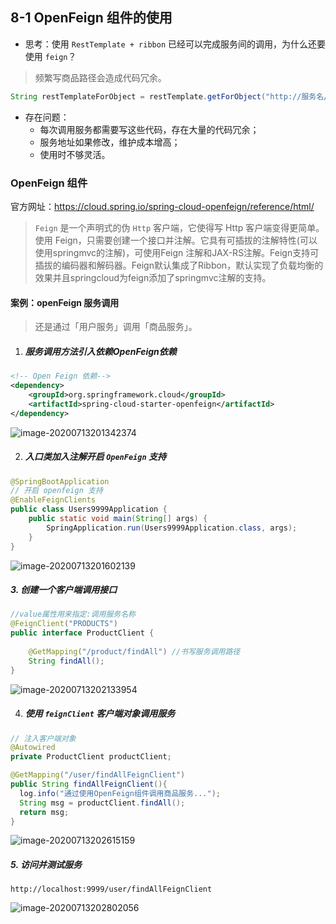 ## 8-1 OpenFeign 组件的使用

- 思考：使用 `RestTemplate + ribbon` 已经可以完成服务间的调用，为什么还要使用 `feign`？

> 频繁写商品路径会造成代码冗余。

```java
String restTemplateForObject = restTemplate.getForObject("http://服务名/url?参数" + name, String.class);
```

+ 存在问题：
  + 每次调用服务都需要写这些代码，存在大量的代码冗余；
  + 服务地址如果修改，维护成本增高；
  + 使用时不够灵活。


### OpenFeign 组件

官方网址：https://cloud.spring.io/spring-cloud-openfeign/reference/html/

> `Feign` 是一个声明式的伪 `Http` 客户端，它使得写 Http 客户端变得更简单。使用 Feign，只需要创建一个接口并注解。它具有可插拔的注解特性(可以使用springmvc的注解)，可使用Feign 注解和JAX-RS注解。Feign支持可插拔的编码器和解码器。Feign默认集成了Ribbon，默认实现了负载均衡的效果并且springcloud为feign添加了springmvc注解的支持。

#### 案例：openFeign 服务调用

> 还是通过「用户服务」调用「商品服务」。

1. ##### 服务调用方法引入依赖OpenFeign依赖

```xml
<!-- Open Feign 依赖-->
<dependency>
    <groupId>org.springframework.cloud</groupId>
    <artifactId>spring-cloud-starter-openfeign</artifactId>
</dependency>
```

![image-20200713201342374](https://tva1.sinaimg.cn/large/008i3skNgy1gvu7m7v4ejj324g07kta9.jpg)

2. ##### 入口类加入注解开启 `OpenFeign` 支持

```java
@SpringBootApplication
// 开启 openfeign 支持
@EnableFeignClients   
public class Users9999Application {
    public static void main(String[] args) {
        SpringApplication.run(Users9999Application.class, args);
    }
}
```

![image-20200713201602139](https://tva1.sinaimg.cn/large/008i3skNgy1gvu7mandwjj31vq0a8ac0.jpg)

##### 3. 创建一个客户端调用接口

```java
//value属性用来指定:调用服务名称
@FeignClient("PRODUCTS")
public interface ProductClient {
  
    @GetMapping("/product/findAll") //书写服务调用路径
    String findAll();
}
```

![image-20200713202133954](https://tva1.sinaimg.cn/large/008i3skNgy1gvu7meb81gj31yo0b8abn.jpg)

4. ##### 使用 `feignClient` 客户端对象调用服务

```java
// 注入客户端对象
@Autowired
private ProductClient productClient;

@GetMapping("/user/findAllFeignClient")
public String findAllFeignClient(){
  log.info("通过使用OpenFeign组件调用商品服务...");
  String msg = productClient.findAll();
  return msg;
}
```

![image-20200713202615159](https://tva1.sinaimg.cn/large/008i3skNgy1gvu7mh4atxj321u0e0778.jpg)

##### 5. 访问并测试服务

```
http://localhost:9999/user/findAllFeignClient
```



![image-20200713202802056](https://tva1.sinaimg.cn/large/008i3skNgy1gvu7q9yk12j329s0actam.jpg)

